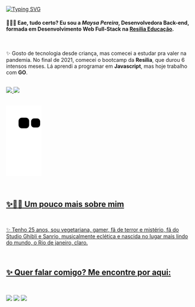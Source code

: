 [![Typing SVG](https://readme-typing-svg.herokuapp.com?color=FFC0CB&lines=Seja+bem-vindo(a)+ao+meu+perfil!+%F0%9F%91%8B)](https://git.io/typing-svg)

#### 👩🏻‍💻 Eae, tudo certo? Eu sou a _Maysa Pereira_, Desenvolvedora Back-end, formada em Desenvolvimento Web Full-Stack na **[Resilia Educação](https://www.resilia.com.br/)**. 

<br>

✨ Gosto de tecnologia desde criança, mas comecei a estudar pra valer na pandemia. No final de 2021, comecei o bootcamp da **Resilia**, que durou 6 intensos meses. Lá aprendi a programar em **Javascript**, mas hoje trabalho com **GO**.

<br>

<div>
  <a href="https://github.com/maysapereira">
<img height="150em" src="https://github-readme-stats.vercel.app/api?username=maysapereira&show_icons=true&theme=radical&include_all_comits=true&count_private=true"/>
<img height="150em" src="https://github-readme-stats.vercel.app/api/top-langs/?username=maysapereira&layout=compact&langs_count=16&theme=radical&count_private=true&hide=shell,dockerfile,procfile"/>
</div>
  
  <br>
 
 ![Snake animation](https://github.com/maysapereira/maysapereira/blob/output/github-contribution-grid-snake.svg)
 
<br>

<h2 align="left">✨👩🏻 Um pouco mais sobre mim </h2>

<br>

<p>✨ Tenho 25 anos, sou vegetariana, gamer, fã de terror e mistério, fã do Studio Ghibli e Sanrio, musicalmente eclética e nascida no lugar mais lindo do mundo, o Rio de janeiro, claro.<p>

<br>


<h2 align="left">✨ Quer falar comigo? Me encontre por aqui: </h2>
  
  <br>

<a href="https://www.linkedin.com/in/maysa-pereira/"><img src="https://img.shields.io/badge/LinkedIn-0077B5?style=for-the-badge&logo=linkedin&logoColor=white" target="_blank"></a>
<a href="mailto:maysalvespereira@gmail.com"><img src="https://img.shields.io/badge/Gmail-D14836?style=for-the-badge&logo=gmail&logoColor=white" target="_blank"></a> ![](https://dcbadge.vercel.app/api/shield/901494336196317194)
